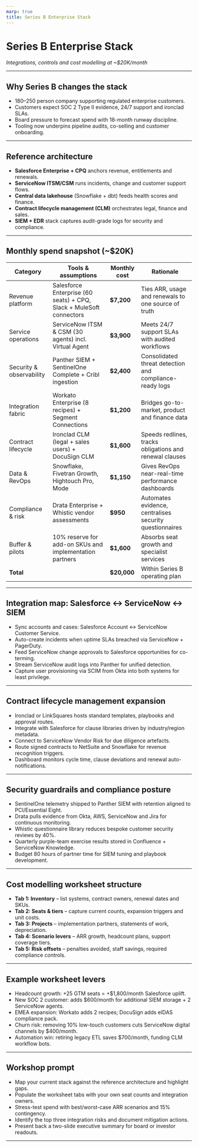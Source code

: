 ```yaml
---
marp: true
title: Series B Enterprise Stack
---
```


# Series B Enterprise Stack
*Integrations, controls and cost modelling at ~$20K/month*

---

## Why Series B changes the stack
- 180–250 person company supporting regulated enterprise customers.
- Customers expect SOC 2 Type II evidence, 24/7 support and ironclad SLAs.
- Board pressure to forecast spend with 18-month runway discipline.
- Tooling now underpins pipeline audits, co-selling and customer onboarding.

---

## Reference architecture
- **Salesforce Enterprise + CPQ** anchors revenue, entitlements and renewals.
- **ServiceNow ITSM/CSM** runs incidents, change and customer support flows.
- **Central data lakehouse** (Snowflake + dbt) feeds health scores and finance.
- **Contract lifecycle management (CLM)** orchestrates legal, finance and sales.
- **SIEM + EDR** stack captures audit-grade logs for security and compliance.

---

## Monthly spend snapshot (~$20K)
| Category | Tools & assumptions | Monthly cost | Rationale |
| --- | --- | --- | --- |
| Revenue platform | Salesforce Enterprise (60 seats) + CPQ, Slack + MuleSoft connectors | **$7,200** | Ties ARR, usage and renewals to one source of truth |
| Service operations | ServiceNow ITSM & CSM (30 agents) incl. Virtual Agent | **$3,900** | Meets 24/7 support SLAs with audited workflows |
| Security & observability | Panther SIEM + SentinelOne Complete + Cribl ingestion | **$2,400** | Consolidated threat detection and compliance-ready logs |
| Integration fabric | Workato Enterprise (8 recipes) + Segment Connections | **$1,200** | Bridges go-to-market, product and finance data |
| Contract lifecycle | Ironclad CLM (legal + sales users) + DocuSign CLM | **$1,600** | Speeds redlines, tracks obligations and renewal clauses |
| Data & RevOps | Snowflake, Fivetran Growth, Hightouch Pro, Mode | **$1,150** | Gives RevOps near-real-time performance dashboards |
| Compliance & risk | Drata Enterprise + Whistic vendor assessments | **$950** | Automates evidence, centralises security questionnaires |
| Buffer & pilots | 10% reserve for add-on SKUs and implementation partners | **$1,600** | Absorbs seat growth and specialist services |
| **Total** |  | **$20,000** | Within Series B operating plan |

---

## Integration map: Salesforce ↔ ServiceNow ↔ SIEM
- Sync accounts and cases: Salesforce Account ↔ ServiceNow Customer Service.
- Auto-create incidents when uptime SLAs breached via ServiceNow + PagerDuty.
- Feed ServiceNow change approvals to Salesforce opportunities for co-terming.
- Stream ServiceNow audit logs into Panther for unified detection.
- Capture user provisioning via SCIM from Okta into both systems for least privilege.

---

## Contract lifecycle management expansion
- Ironclad or LinkSquares hosts standard templates, playbooks and approval routes.
- Integrate with Salesforce for clause libraries driven by industry/region metadata.
- Connect to ServiceNow Vendor Risk for due diligence artefacts.
- Route signed contracts to NetSuite and Snowflake for revenue recognition triggers.
- Dashboard monitors cycle time, clause deviations and renewal auto-notifications.

---

## Security guardrails and compliance posture
- SentinelOne telemetry shipped to Panther SIEM with retention aligned to PCI/Essential Eight.
- Drata pulls evidence from Okta, AWS, ServiceNow and Jira for continuous monitoring.
- Whistic questionnaire library reduces bespoke customer security reviews by 40%.
- Quarterly purple-team exercise results stored in Confluence + ServiceNow Knowledge.
- Budget 80 hours of partner time for SIEM tuning and playbook development.

---

## Cost modelling worksheet structure
- **Tab 1: Inventory** – list systems, contract owners, renewal dates and SKUs.
- **Tab 2: Seats & tiers** – capture current counts, expansion triggers and unit costs.
- **Tab 3: Projects** – implementation partners, statements of work, depreciation.
- **Tab 4: Scenario levers** – ARR growth, headcount plans, support coverage tiers.
- **Tab 5: Risk offsets** – penalties avoided, staff savings, required compliance controls.

---

## Example worksheet levers
- Headcount growth: +25 GTM seats = +$1,800/month Salesforce uplift.
- New SOC 2 customer: adds $600/month for additional SIEM storage + 2 ServiceNow agents.
- EMEA expansion: Workato adds 2 recipes; DocuSign adds eIDAS compliance pack.
- Churn risk: removing 10% low-touch customers cuts ServiceNow digital channels by $400/month.
- Automation win: retiring legacy ETL saves $700/month, funding CLM workflow bots.

---

## Workshop prompt
- Map your current stack against the reference architecture and highlight gaps.
- Populate the worksheet tabs with your own seat counts and integration owners.
- Stress-test spend with best/worst-case ARR scenarios and 15% contingency.
- Identify the top three integration risks and document mitigation actions.
- Present back a two-slide executive summary for board or investor readouts.

---
